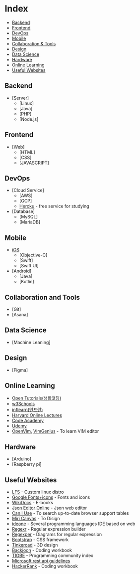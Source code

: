 # Index

- [Backend](#Backend)
- [Frontend](#Frontend)
- [DevOps](#DevOps)
- [Mobile](#Mobile)
- [Collaboration & Tools](#Collaboration-and-Tools)
- [Design](#Design)
- [Data Science](#Data-Science)
- [Hardware](#Hardware)
- [Online Learning](#Online-Learning)
- [Useful Websites](#Useful-Websites)


## Backend
- [Server]
   - [Linux]
   - [Java]
   - [PHP]
   - [Node.js]

## Frontend
- [Web]
  - [HTML]
  - [CSS]
  - [JAVASCRIPT]

## DevOps
- [Cloud Service]
  - [AWS]
  - [GCP]
  - [Heroku](https://www.heroku.com/) - free service for studying
- [Database]
  - [MySQL]
  - [MariaDB]

## Mobile
- [iOS](https://github.com/CarusCha/iOS)
  - [Objective-C]
  - [Swift]
  - [Swift UI]
- [Android]
  - [Java]
  - [Kotlin]

## Collaboration and Tools
- [Git]
- [Asana]

## Data Science
- [Machine Leaning]

## Design
- [Figma]

## Online Learning
- [Open Tutorials(생활코딩)](https://opentutorials.org/course/1)
- [w3Schools](https://www.w3schools.com)
- [inflearn(인프런)](https://www.inflearn.com)
- [Harvard Online Lectures](https://online-learning.harvard.edu)
- [Code Academy](https://www.codecademy.com/)
- [Udemy](https://www.udemy.com)
- [OpenVim](https://openvim.com), [VimGenius](http://vimgenius.com) - To learn VIM editor

## Hardware
- [Arduino]
- [Raspberry pi]

## Useful Websites
- [LFS](https://www.linuxfromscratch.org) - Custom linux distro
- [Google Fonts+icons](https://fonts.google.com) - Fonts and icons
- [WikiDocs](https://wikidocs.net) - E-books
- [Json Editor Online](https://jsoneditoronline.org) - Json web editor
- [Can I Use](https://caniuse.com) - To search up-to-date browser support tables
- [Miri Canvas](https://www.miricanvas.com) - To Disign
- [ideone](https://ideone.com) - Several programming languages IDE based on web
- [Regexr](https://regexr.com) - Regular expression builder
- [Regexper](https://regexper.com) - Diagrams for regular expression
- [Bootstrap](https://getbootstrap.com) - CSS framework
- [Tinkercad](https://www.tinkercad.com) - 3D design
- [Backjoon](https://www.acmicpc.net) - Coding workbook
- [TIOBE](https://www.tiobe.com/tiobe-index) - Programming community index
- [Microsoft rest api guidelines](https://github.com/microsoft/api-guidelines)
- [HackerRank](https://www.hackerrank.com) - Coding workbook
